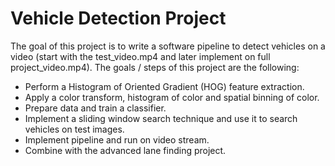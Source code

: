 # Vehicle Detection Project
The goal of this project is to write a software pipeline to detect vehicles on a video (start with the test_video.mp4 and later implement on full project_video.mp4).
The goals / steps of this project are the following:
* Perform a Histogram of Oriented Gradient (HOG) feature extraction.
* Apply a color transform, histogram of color and spatial binning of color.
* Prepare data and train a classifier.
* Implement a sliding window search technique and use it to search vehicles on test images.
* Implement pipeline and run on video stream.
* Combine with the advanced lane finding project.
